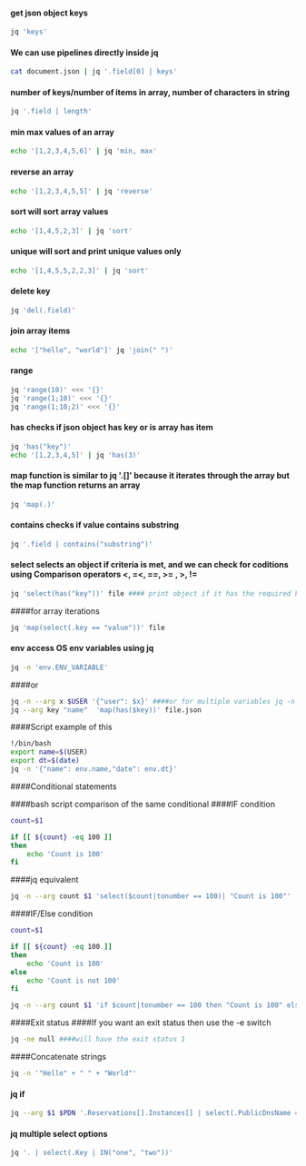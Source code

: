 #### get json object keys
```bash
jq 'keys'
``` 
#### We can use pipelines directly inside jq 
```bash
cat document.json | jq '.field[0] | keys'
```
#### number of keys/number of items in array, number of characters in string
```bash
jq '.field | length'
```
#### min max values of an array
```bash
echo '[1,2,3,4,5,6]' | jq 'min, max' 
```
#### reverse an array
```bash
echo '[1,2,3,4,5,5]' | jq 'reverse'
```
#### sort will sort array values
```bash
echo '[1,4,5,2,3]' | jq 'sort'
```
#### unique will sort and print unique values only
```bash
echo '[1,4,5,5,2,2,3]' | jq 'sort'
```
#### delete key
```bash
jq 'del(.field)'
```
#### join array items
```bash
echo '["hello", "world"]' jq 'join(" ")'
```
#### range
```bash
jq 'range(10)' <<< '{}'
jq 'range(1;10)' <<< '{}'
jq 'range(1;10;2)' <<< '{}'
```
#### has checks if json object has key or is array has item
```bash
jq 'has("key")'
echo '[1,2,3,4,5]' | jq 'has(3)'
```
#### map function is similar to jq '.[]' because it iterates through the array but the map function returns an array
```bash
jq 'map(.)'  
```
#### contains checks if value contains substring
```bash
jq '.field | contains("substring")'
```
#### select selects an object if criteria is met, and we can check for coditions using Comparison operators <, =<, ==, >= , >, != 
```bash
jq 'select(has("key"))' file #### print object if it has the required key
```
####for array iterations
```bash
jq 'map(select(.key == "value"))' file
```

#### env  access OS env variables using jq
```bash
jq -n 'env.ENV_VARIABLE'
```
####or
```bash
jq -n --arg x $USER '{"user": $x}' ####or for multiple variables jq -n --arg x $USER --arg y $HOSTNAME '{"user": $x, "host": $y}'
jq --arg key "name"  'map(has($key))' file.json
```

####Script example of this
```bash
!/bin/bash
export name=$(USER)
export dt=$(date)
jq -n '{"name": env.name,"date": env.dt}'
```
####Conditional statements

####bash script comparison of the same conditional
####IF condition
```bash
count=$1

if [[ ${count} -eq 100 ]] 
then
    echo 'Count is 100'
fi
```
####jq equivalent
```bash
jq -n --arg count $1 'select($count|tonumber == 100)| "Count is 100"'
```
####IF/Else condition
```bash
count=$1

if [[ ${count} -eq 100 ]] 
then
    echo 'Count is 100'
else 
    echo 'Count is not 100'
fi

jq -n --arg count $1 'if $count|tonumber == 100 then "Count is 100" else "Count is not 100" end'
```
####Exit status
####If you want an exit status then use the -e switch
```bash
jq -ne null ####will have the exit status 1
```

####Concatenate strings
```bash
jq -n '"Hello" + " " + "World"'
```
#### jq if
```bash
jq --arg $1 $PDN '.Reservations[].Instances[] | select(.PublicDnsName == $PDN)| .SecurityGroups[] | if .GroupName == "default" then .GroupId else  "" end'
```
#### jq multiple select options
```bash
jq '. | select(.Key | IN("one", "two"))'
```
